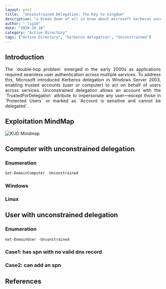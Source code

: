 ```yaml
---
layout: post
title:  "Unconstrained Delegation: The Key to kingdom"
description: "a break down of all in know about microsoft kerberos uncontrained delegration. This is more a review than a discovery"
author: "_lig10"
date: "2024-10-16"
category: "Active Directory"
tags: ["Active Directory", "kerberos delegation", "Unconstrained"]
---
```


## Introduction
<p style="text-align: justify;">
The `double-hop problem` emerged in the early 2000s as applications required seamless user authentication across multiple services. To address this, Microsoft introduced Kerberos delegation in Windows Server 2003, enabling trusted accounts (user or computer) to act on behalf of users across services. Unconstrained delegation allows an account with the `TrustedForDelegation` attribute to impersonate any user—except those in `Protected Users` or marked as `Account is sensitive and cannot be delegated`.
</p>


## Exploitation MindMap
![KUD Mindmap](https://www.thehacker.recipes/assets/KUD%20mindmap.DDYXGSWu.png)


## Computer with unconstrained delegation
### Enumeration
```powershell
Get-DomainComputer -Unconstrained
```
### Windows


### Linux



## User with unconstrained delegation
### Enumeration
```powershell
Get-DomainUser -Unconstrained
```

### Case1: has spn with no valid dns record

### Case2: can add an spn 

## References